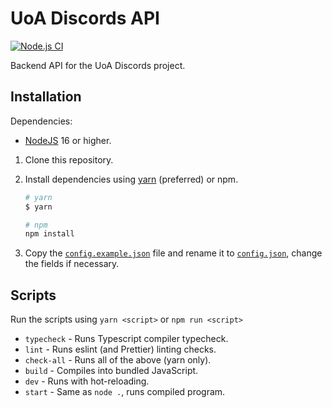 # UoA Discords API

[![Node.js CI](https://github.com/UoA-Discords/uoa-discords-api/actions/workflows/node.js.yml/badge.svg)](https://github.com/UoA-Discords/uoa-discords-api/actions/workflows/node.js.yml)

Backend API for the UoA Discords project.

## Installation

Dependencies:

-   [NodeJS](https://nodejs.org/en/) 16 or higher.

1. Clone this repository.
2. Install dependencies using [yarn](https://yarnpkg.com/) (preferred) or npm.

    ```sh
    # yarn
    $ yarn

    # npm
    npm install
    ```

3. Copy the [`config.example.json`](./config.example.json) file and rename it to [`config.json`](./config.json), change the fields if necessary.

## Scripts

Run the scripts using `yarn <script>` or `npm run <script>`

-   `typecheck` - Runs Typescript compiler typecheck.
-   `lint` - Runs eslint (and Prettier) linting checks.
-   `check-all` - Runs all of the above (yarn only).
-   `build` - Compiles into bundled JavaScript.
-   `dev` - Runs with hot-reloading.
-   `start` - Same as `node .`, runs compiled program.
